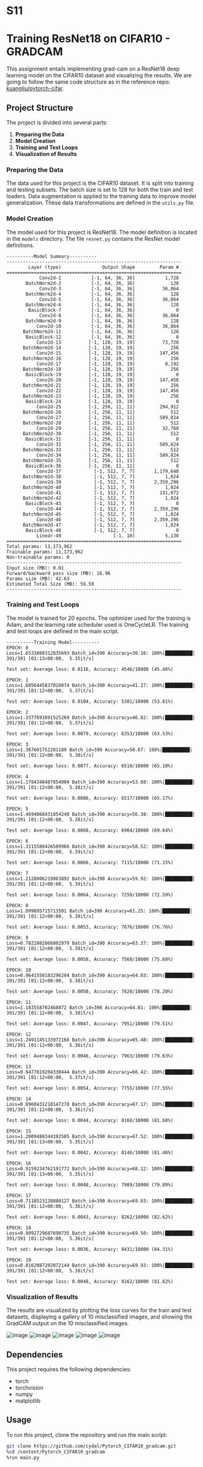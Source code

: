 # S11

# Training ResNet18 on CIFAR10 - GRADCAM

This assignment entails implementing grad-cam on a ResNet18 deep learning model on the CIFAR10 dataset and visualizing the results. We are going to follow the same code structure as in the reference repo: [kuangliu/pytorch-cifar](https://github.com/kuangliu/pytorch-cifar).

## Project Structure

The project is divided into several parts:

1. **Preparing the Data**
2. **Model Creation**
3. **Training and Test Loops**
4. **Visualization of Results**

### Preparing the Data

The data used for this project is the CIFAR10 dataset. It is split into training and testing subsets. The batch size is set to 128 for both the train and test loaders. Data augmentation is applied to the training data to improve model generalization. These data transformations are defined in the `utils.py` file.

### Model Creation

The model used for this project is ResNet18. The model definition is located in the `models` directory. The file `resnet.py` contains the ResNet model definitions. 

```
----------Model Summary----------
----------------------------------------------------------------
        Layer (type)               Output Shape         Param #
================================================================
            Conv2d-1           [-1, 64, 36, 36]           1,728
       BatchNorm2d-2           [-1, 64, 36, 36]             128
            Conv2d-3           [-1, 64, 36, 36]          36,864
       BatchNorm2d-4           [-1, 64, 36, 36]             128
            Conv2d-5           [-1, 64, 36, 36]          36,864
       BatchNorm2d-6           [-1, 64, 36, 36]             128
        BasicBlock-7           [-1, 64, 36, 36]               0
            Conv2d-8           [-1, 64, 36, 36]          36,864
       BatchNorm2d-9           [-1, 64, 36, 36]             128
           Conv2d-10           [-1, 64, 36, 36]          36,864
      BatchNorm2d-11           [-1, 64, 36, 36]             128
       BasicBlock-12           [-1, 64, 36, 36]               0
           Conv2d-13          [-1, 128, 19, 19]          73,728
      BatchNorm2d-14          [-1, 128, 19, 19]             256
           Conv2d-15          [-1, 128, 19, 19]         147,456
      BatchNorm2d-16          [-1, 128, 19, 19]             256
           Conv2d-17          [-1, 128, 19, 19]           8,192
      BatchNorm2d-18          [-1, 128, 19, 19]             256
       BasicBlock-19          [-1, 128, 19, 19]               0
           Conv2d-20          [-1, 128, 19, 19]         147,456
      BatchNorm2d-21          [-1, 128, 19, 19]             256
           Conv2d-22          [-1, 128, 19, 19]         147,456
      BatchNorm2d-23          [-1, 128, 19, 19]             256
       BasicBlock-24          [-1, 128, 19, 19]               0
           Conv2d-25          [-1, 256, 11, 11]         294,912
      BatchNorm2d-26          [-1, 256, 11, 11]             512
           Conv2d-27          [-1, 256, 11, 11]         589,824
      BatchNorm2d-28          [-1, 256, 11, 11]             512
           Conv2d-29          [-1, 256, 11, 11]          32,768
      BatchNorm2d-30          [-1, 256, 11, 11]             512
       BasicBlock-31          [-1, 256, 11, 11]               0
           Conv2d-32          [-1, 256, 11, 11]         589,824
      BatchNorm2d-33          [-1, 256, 11, 11]             512
           Conv2d-34          [-1, 256, 11, 11]         589,824
      BatchNorm2d-35          [-1, 256, 11, 11]             512
       BasicBlock-36          [-1, 256, 11, 11]               0
           Conv2d-37            [-1, 512, 7, 7]       1,179,648
      BatchNorm2d-38            [-1, 512, 7, 7]           1,024
           Conv2d-39            [-1, 512, 7, 7]       2,359,296
      BatchNorm2d-40            [-1, 512, 7, 7]           1,024
           Conv2d-41            [-1, 512, 7, 7]         131,072
      BatchNorm2d-42            [-1, 512, 7, 7]           1,024
       BasicBlock-43            [-1, 512, 7, 7]               0
           Conv2d-44            [-1, 512, 7, 7]       2,359,296
      BatchNorm2d-45            [-1, 512, 7, 7]           1,024
           Conv2d-46            [-1, 512, 7, 7]       2,359,296
      BatchNorm2d-47            [-1, 512, 7, 7]           1,024
       BasicBlock-48            [-1, 512, 7, 7]               0
           Linear-49                   [-1, 10]           5,130
================================================================
Total params: 11,173,962
Trainable params: 11,173,962
Non-trainable params: 0
----------------------------------------------------------------
Input size (MB): 0.01
Forward/backward pass size (MB): 16.96
Params size (MB): 42.63
Estimated Total Size (MB): 59.59
----------------------------------------------------------------
```

### Training and Test Loops

The model is trained for 20 epochs. The optimizer used for the training is Adam, and the learning rate scheduler used is OneCycleLR. The training and test loops are defined in the main script. 

```
----------Training Model----------
EPOCH: 0
Loss=1.6533868312835693 Batch_id=390 Accuracy=30.16: 100%|██████████| 391/391 [01:13<00:00,  5.35it/s]

Test set: Average loss: 0.0116, Accuracy: 4546/10000 (45.46%)

EPOCH: 1
Loss=1.6056445837020874 Batch_id=390 Accuracy=41.27: 100%|██████████| 391/391 [01:12<00:00,  5.37it/s]

Test set: Average loss: 0.0104, Accuracy: 5381/10000 (53.81%)

EPOCH: 2
Loss=1.3377693891525269 Batch_id=390 Accuracy=46.82: 100%|██████████| 391/391 [01:12<00:00,  5.37it/s]

Test set: Average loss: 0.0079, Accuracy: 6353/10000 (63.53%)

EPOCH: 3
Loss=1.367601752281189 Batch_id=390 Accuracy=50.67: 100%|██████████| 391/391 [01:12<00:00,  5.38it/s]

Test set: Average loss: 0.0077, Accuracy: 6510/10000 (65.10%)

EPOCH: 4
Loss=1.1784348487854004 Batch_id=390 Accuracy=53.88: 100%|██████████| 391/391 [01:12<00:00,  5.38it/s]

Test set: Average loss: 0.0086, Accuracy: 6517/10000 (65.17%)

EPOCH: 5
Loss=1.4694068431854248 Batch_id=390 Accuracy=56.38: 100%|██████████| 391/391 [01:12<00:00,  5.38it/s]

Test set: Average loss: 0.0068, Accuracy: 6964/10000 (69.64%)

EPOCH: 6
Loss=1.3115588426589966 Batch_id=390 Accuracy=58.52: 100%|██████████| 391/391 [01:12<00:00,  5.39it/s]

Test set: Average loss: 0.0066, Accuracy: 7115/10000 (71.15%)

EPOCH: 7
Loss=1.2128006219863892 Batch_id=390 Accuracy=59.92: 100%|██████████| 391/391 [01:12<00:00,  5.39it/s]

Test set: Average loss: 0.0064, Accuracy: 7259/10000 (72.59%)

EPOCH: 8
Loss=1.099895715713501 Batch_id=390 Accuracy=61.25: 100%|██████████| 391/391 [01:12<00:00,  5.38it/s]

Test set: Average loss: 0.0053, Accuracy: 7676/10000 (76.76%)

EPOCH: 9
Loss=0.7822802066802979 Batch_id=390 Accuracy=63.37: 100%|██████████| 391/391 [01:12<00:00,  5.39it/s]

Test set: Average loss: 0.0058, Accuracy: 7568/10000 (75.68%)

EPOCH: 10
Loss=0.9641550183296204 Batch_id=390 Accuracy=64.03: 100%|██████████| 391/391 [01:12<00:00,  5.38it/s]

Test set: Average loss: 0.0050, Accuracy: 7820/10000 (78.20%)

EPOCH: 11
Loss=1.183558702468872 Batch_id=390 Accuracy=64.81: 100%|██████████| 391/391 [01:12<00:00,  5.38it/s]

Test set: Average loss: 0.0047, Accuracy: 7951/10000 (79.51%)

EPOCH: 12
Loss=1.2491145133972168 Batch_id=390 Accuracy=65.48: 100%|██████████| 391/391 [01:12<00:00,  5.36it/s]

Test set: Average loss: 0.0046, Accuracy: 7963/10000 (79.63%)

EPOCH: 13
Loss=0.9477819204330444 Batch_id=390 Accuracy=66.42: 100%|██████████| 391/391 [01:12<00:00,  5.37it/s]

Test set: Average loss: 0.0054, Accuracy: 7755/10000 (77.55%)

EPOCH: 14
Loss=0.8960431218147278 Batch_id=390 Accuracy=67.17: 100%|██████████| 391/391 [01:12<00:00,  5.36it/s]

Test set: Average loss: 0.0044, Accuracy: 8168/10000 (81.68%)

EPOCH: 15
Loss=1.2009488344192505 Batch_id=390 Accuracy=67.52: 100%|██████████| 391/391 [01:13<00:00,  5.35it/s]

Test set: Average loss: 0.0042, Accuracy: 8146/10000 (81.46%)

EPOCH: 16
Loss=0.9159234762191772 Batch_id=390 Accuracy=68.12: 100%|██████████| 391/391 [01:13<00:00,  5.35it/s]

Test set: Average loss: 0.0048, Accuracy: 7989/10000 (79.89%)

EPOCH: 17
Loss=0.7118523120880127 Batch_id=390 Accuracy=69.03: 100%|██████████| 391/391 [01:12<00:00,  5.36it/s]

Test set: Average loss: 0.0043, Accuracy: 8262/10000 (82.62%)

EPOCH: 18
Loss=0.9092729687690735 Batch_id=390 Accuracy=69.50: 100%|██████████| 391/391 [01:12<00:00,  5.36it/s]

Test set: Average loss: 0.0036, Accuracy: 8431/10000 (84.31%)

EPOCH: 19
Loss=0.8162087202072144 Batch_id=390 Accuracy=69.93: 100%|██████████| 391/391 [01:12<00:00,  5.38it/s]

Test set: Average loss: 0.0048, Accuracy: 8162/10000 (81.62%)
```
### Visualization of Results

The results are visualized by plotting the loss curves for the train and test datasets, displaying a gallery of 10 misclassified images, and showing the GradCAM output on the 10 misclassified images. 

![image](https://github.com/cydal/Pytorch_CIFAR10_gradcam/assets/11761529/cc136c9d-503b-4b85-83b8-59603a258d5e)
![image](https://github.com/cydal/Pytorch_CIFAR10_gradcam/assets/11761529/fbed1879-0fe7-4a78-8804-5ab50f2b717e)
![image](https://github.com/cydal/Pytorch_CIFAR10_gradcam/assets/11761529/baaed97a-b68d-4af3-8ff8-60ebe9e0a92e)
![image](https://github.com/cydal/Pytorch_CIFAR10_gradcam/assets/11761529/8e673de7-d01a-4a93-a6b4-2c326c56b5d3)
![image](https://github.com/cydal/Pytorch_CIFAR10_gradcam/assets/11761529/133bdf98-c81e-46c1-bb3d-430ca01558e1)


## Dependencies

This project requires the following dependencies:

- torch
- torchvision
- numpy
- matplotlib

## Usage

To run this project, clone the repository and run the main script:

```bash
git clone https://github.com/cydal/Pytorch_CIFAR10_gradcam.git
%cd /content/Pytorch_CIFAR10_gradcam
%run main.py
```
